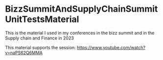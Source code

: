 # BizzSummitAndSupplyChainSummitUnitTestsMaterial
This is the material I used in my conferences in the bizz summit and in the Supply chain and Finance in 2023

This material supports the session: https://www.youtube.com/watch?v=naPS62Q6MMA
